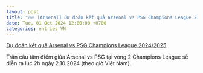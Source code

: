 ```yaml
---
layout: post
title: "🔥🔥 [Arsenal] Dự đoán kết quả Arsenal vs PSG Champions League 2024/2025"
date: Tue, 01 Oct 2024 12:00:00 +0700
categories: entries VN
---
```

[Dự đoán kết quả Arsenal vs PSG Champions League 2024/2025](https://laodong.vn/infographic/du-doan-ket-qua-arsenal-vs-psg-champions-league-20242025-1401843.ldo)

Trận cầu tâm điểm giữa Arsenal vs PSG tại vòng 2 Champions League sẽ diễn ra lúc 2h ngày 2.10.2024 (theo giờ Việt Nam).

